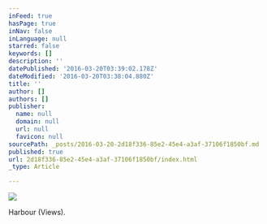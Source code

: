 ```yaml
---
inFeed: true
hasPage: true
inNav: false
inLanguage: null
starred: false
keywords: []
description: ''
datePublished: '2016-03-20T03:39:02.178Z'
dateModified: '2016-03-20T03:38:04.880Z'
title: ''
author: []
authors: []
publisher:
  name: null
  domain: null
  url: null
  favicon: null
sourcePath: _posts/2016-03-20-2d18f336-85e2-45e4-a3af-37106f1850bf.md
published: true
url: 2d18f336-85e2-45e4-a3af-37106f1850bf/index.html
_type: Article

---
```

![](https://the-grid-user-content.s3-us-west-2.amazonaws.com/0eb8e5ba-1bca-4c6d-8095-879036efb0b8.jpg)

Harbour (Views).